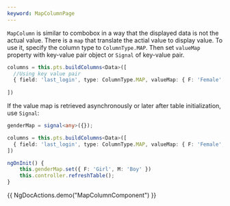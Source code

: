 ```yaml
---
keyword: MapColumnPage
---
```


`MapColumn` is similar to combobox in a way that the displayed data is not the actual value. There is a `map` that
translate the actial value to display value. To use it, specify the column type to `ColumnType.MAP`. Then set `valueMap` property with key-value pair object or `Signal` of key-value pair.

```typescript {3}
columns = this.pts.buildColumns<Data>([
  //Using key value pair
  { field: 'last_login', type: ColumnType.MAP, valueMap: { F: 'Female', M: 'Male' }},
  
])
```

If the value map is retrieved asynchronously or later after table initialization, use `Signal`:

```typescript
genderMap = signal<any>({});

columns = this.pts.buildColumns<Data>([
  { field: 'last_login', type: ColumnType.MAP, valueMap: { F: 'Female', M: 'Male' }},
])

ngOnInit() {
	this.genderMap.set({ F: 'Girl', M: 'Boy' })
	this.controller.refreshTable();
}
```

{{ NgDocActions.demo("MapColumnComponent") }}

